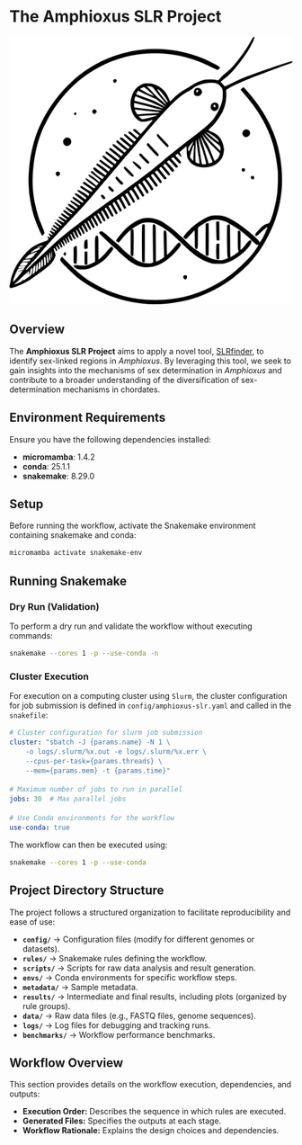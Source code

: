 # The Amphioxus SLR Project

![Project Logo](ressources/amphioxus_logo.png)

## Overview

The **Amphioxus SLR Project** aims to apply a novel tool, [SLRfinder](https://github.com/xuelingyi/SLRfinder), to identify sex-linked regions in *Amphioxus*. By leveraging this tool, we seek to gain insights into the mechanisms of sex determination in *Amphioxus* and contribute to a broader understanding of the diversification of sex-determination mechanisms in chordates.

## Environment Requirements

Ensure you have the following dependencies installed:

- **micromamba**: 1.4.2
- **conda**: 25.1.1
- **snakemake**: 8.29.0

## Setup

Before running the workflow, activate the Snakemake environment containing snakemake and conda:

```sh
micromamba activate snakemake-env
```

## Running Snakemake

### Dry Run (Validation)

To perform a dry run and validate the workflow without executing commands:

```sh
snakemake --cores 1 -p --use-conda -n
```

### Cluster Execution

For execution on a computing cluster using `Slurm`, the cluster configuration for job submission is defined in `config/amphioxus-slr.yaml` and called in the `snakefile`:
```yaml
# Cluster configuration for slurm job submission
cluster: "sbatch -J {params.name} -N 1 \
    -o logs/.slurm/%x.out -e logs/.slurm/%x.err \
    --cpus-per-task={params.threads} \
    --mem={params.mem} -t {params.time}"

# Maximum number of jobs to run in parallel
jobs: 30  # Max parallel jobs

# Use Conda environments for the workflow
use-conda: true
```

The workflow can then be executed using:
```sh
snakemake --cores 1 -p --use-conda
```

## Project Directory Structure

The project follows a structured organization to facilitate reproducibility and ease of use:

- **`config/`**  → Configuration files (modify for different genomes or datasets).
- **`rules/`**  → Snakemake rules defining the workflow.
- **`scripts/`**  → Scripts for raw data analysis and result generation.
- **`envs/`**  → Conda environments for specific workflow steps.
- **`metadata/`**  → Sample metadata.
- **`results/`**  → Intermediate and final results, including plots (organized by rule groups).
- **`data/`**  → Raw data files (e.g., FASTQ files, genome sequences).
- **`logs/`**  → Log files for debugging and tracking runs.
- **`benchmarks/`**  → Workflow performance benchmarks.

## Workflow Overview

This section provides details on the workflow execution, dependencies, and outputs:

- **Execution Order:** Describes the sequence in which rules are executed.
- **Generated Files:** Specifies the outputs at each stage.
- **Workflow Rationale:** Explains the design choices and dependencies.
